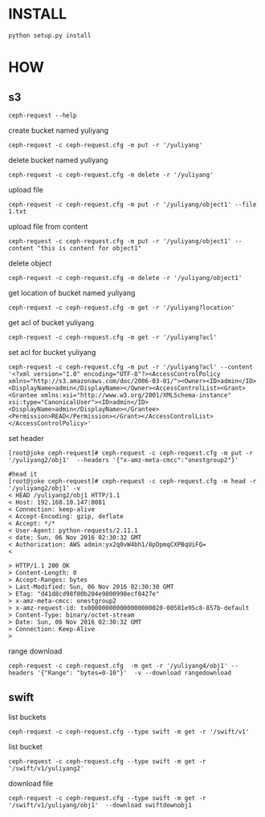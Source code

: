 # INSTALL

```
python setup.py install
```

# HOW

## s3
```
ceph-request --help
```

create bucket named yuliyang
```
ceph-request -c ceph-request.cfg -m put -r '/yuliyang'
```

delete bucket named yuliyang
```
ceph-request -c ceph-request.cfg -m delete -r '/yuliyang'
```

upload file

```
ceph-request -c ceph-request.cfg -m put -r '/yuliyang/object1' --file 1.txt

```

upload file from content

```
ceph-request -c ceph-request.cfg -m put -r '/yuliyang/object1' --content "this is content for object1"
```

delete object

```
ceph-request -c ceph-request.cfg -m delete -r '/yuliyang/object1' 
```

get location of bucket named yuliyang
```
ceph-request -c ceph-request.cfg -m get -r '/yuliyang?location'
```

get acl of bucket yuliyang
```
ceph-request -c ceph-request.cfg -m get -r '/yuliyang?acl'
```

set acl for bucket yuliyang
```
ceph-request -c ceph-request.cfg -m put -r '/yuliyang?acl' --content '<?xml version="1.0" encoding="UTF-8"?><AccessControlPolicy xmlns="http://s3.amazonaws.com/doc/2006-03-01/"><Owner><ID>admin</ID><DisplayName>admin</DisplayName></Owner><AccessControlList><Grant><Grantee xmlns:xsi="http://www.w3.org/2001/XMLSchema-instance" xsi:type="CanonicalUser"><ID>admin</ID><DisplayName>admin</DisplayName></Grantee><Permission>READ</Permission></Grant></AccessControlList></AccessControlPolicy>'
```

set header

```
[root@joke ceph-request]# ceph-request -c ceph-request.cfg -m put -r '/yuliyang2/obj1'  --headers '{"x-amz-meta-cmcc":"onestgroup2"}'

#head it 
[root@joke ceph-request]# ceph-request -c ceph-request.cfg -m head -r '/yuliyang2/obj1' -v                                           
< HEAD /yuliyang2/obj1 HTTP/1.1
< Host: 192.168.10.147:8081
< Connection: keep-alive
< Accept-Encoding: gzip, deflate
< Accept: */*
< User-Agent: python-requests/2.11.1
< date: Sun, 06 Nov 2016 02:30:32 GMT
< Authorization: AWS admin:yx2q0vW4bh1/8pDpmqCXPBqUiFQ=
< 

> HTTP/1.1 200 OK
> Content-Length: 0
> Accept-Ranges: bytes
> Last-Modified: Sun, 06 Nov 2016 02:30:30 GMT
> ETag: "d41d8cd98f00b204e9800998ecf8427e"
> x-amz-meta-cmcc: onestgroup2
> x-amz-request-id: tx000000000000000000020-00581e95c8-857b-default
> Content-Type: binary/octet-stream
> Date: Sun, 06 Nov 2016 02:30:32 GMT
> Connection: Keep-Alive
> 
```

range download
```
ceph-request -c ceph-request.cfg  -m get -r '/yuliyang4/obj1' --headers '{"Range": "bytes=0-10"}'  -v --download rangedownload
```

## swift

list buckets
```
ceph-request -c ceph-request.cfg --type swift -m get -r '/swift/v1'
```

list bucket

```
ceph-request -c ceph-request.cfg --type swift -m get -r '/swift/v1/yuliyang2'
```

download file
```
ceph-request -c ceph-request.cfg --type swift -m get -r '/swift/v1/yuliyang/obj1'  --download swiftdownobj1
```
